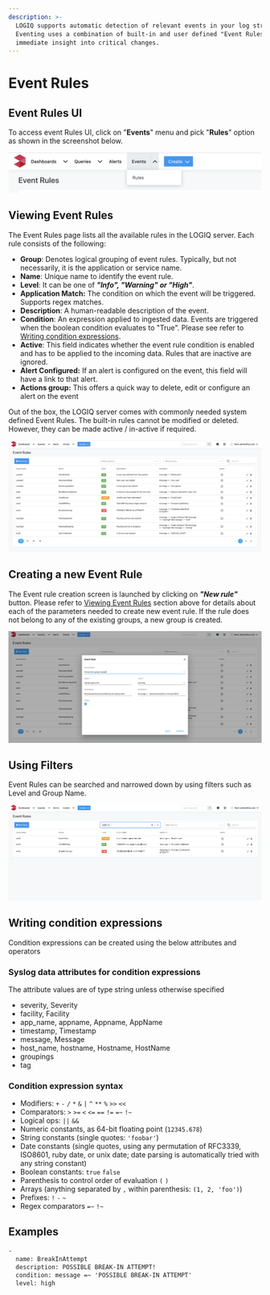 ```yaml
---
description: >-
  LOGIQ supports automatic detection of relevant events in your log stream.
  Eventing uses a combination of built-in and user defined "Event Rules" to give
  immediate insight into critical changes.
---
```


# Event Rules

## Event Rules UI

To access event Rules UI, click on "**Events**" menu and pick "**Rules**" option as shown in the screenshot below.

![](../.gitbook/assets/screen-shot-2020-01-08-at-11.07.58-am.png)

## Viewing Event Rules

The Event Rules page lists all the available rules in the LOGIQ server. Each rule consists of the following:

* **Group**: Denotes logical grouping of event rules. Typically, but not necessarily, it is the application or service name.
* **Name**: Unique name to identify the event rule.
* **Level**: It can be one of _**"Info", "Warning" or "High"**_.
*  **Application Match:** The condition on which the event will be triggered. Supports regex matches.
* **Description**: A human-readable description of the event.
* **Condition**: An expression applied to ingested data. Events are triggered when the boolean condition  evaluates to "True". Please see refer to [Writing condition expressions](event-rules.md#condition-expression-syntax).
* **Active**: This field indicates whether the event rule condition is enabled and has to be applied to the incoming data. Rules that are inactive are ignored.
* **Alert Configured:** If an alert is configured on the event, this field will have a link to that alert.
* **Actions group:** This offers a quick way to delete, edit or configure an alert on the event

Out of the box, the LOGIQ server comes with commonly needed system defined Event Rules. The built-in rules cannot be modified or deleted. However, they can be made active / in-active if required.

![](../.gitbook/assets/screen-shot-2020-01-08-at-11.01.39-am.png)

## Creating a new Event Rule

The Event rule creation screen is launched by clicking on _**"New rule"**_ button. Please refer to [Viewing Event Rules](event-rules.md#viewing-event-rules) section above for details about each of the parameters needed to create new event rule. If the rule does not belong to any of the existing groups, a new group is created. 

![](../.gitbook/assets/screen-shot-2020-01-08-at-11.06.11-am.png)

## Using Filters

Event Rules can be searched and narrowed down by using filters such as Level and Group Name.

![](../.gitbook/assets/screen-shot-2020-01-08-at-11.07.14-am.png)

## Writing condition expressions

Condition expressions can be created using the below attributes and operators

### Syslog data attributes for condition expressions

The attribute values are of type string unless otherwise specified

* severity, Severity
* facility, Facility
* app\_name, appname, Appname, AppName
* timestamp, Timestamp
* message, Message
* host\_name, hostname, Hostname, HostName
* groupings
* tag

### Condition expression syntax

* Modifiers: `+` `-` `/` `*` `&` `|` `^` `**` `%` `>>` `<<`
* Comparators: `>` `>=` `<` `<=` `==` `!=` `=~` `!~`
* Logical ops: `||` `&&`
* Numeric constants, as 64-bit floating point \(`12345.678`\)
* String constants \(single quotes: `'foobar'`\)
* Date constants \(single quotes, using any permutation of RFC3339, ISO8601, ruby date, or unix date; date parsing is automatically tried with any string constant\)
* Boolean constants: `true` `false`
* Parenthesis to control order of evaluation `(` `)`
* Arrays \(anything separated by `,` within parenthesis: `(1, 2, 'foo')`\)
* Prefixes: `!` `-` `~`
* Regex comparators `=~` `!~`

## Examples

```text
-
  name: BreakInAttempt
  description: POSSIBLE BREAK-IN ATTEMPT!
  condition: message =~ 'POSSIBLE BREAK-IN ATTEMPT'
  level: high
```

